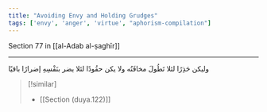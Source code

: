 ```yaml
---
title: "Avoiding Envy and Holding Grudges"
tags: ['envy', 'anger', 'virtue', "aphorism-compilation"]
---
```


 Section 77 in [[al-Adab al-ṣaghīr]]

---
وليكن حَذِرًا لئلا تَطُولَ مخافَتُه ولا يكن حقُودًا لئلا يضر بنَفْسِهِ إضرارًا باقيًا

> [!similar]
> - [[Section (duya.122)]]
